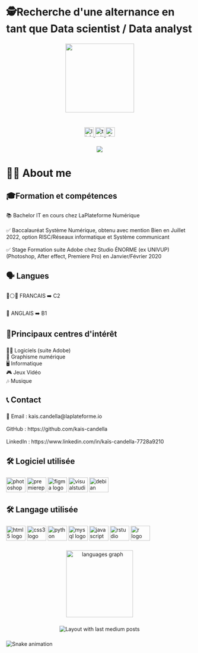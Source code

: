 <h1 align="left">🕵️Recherche d'une alternance en tant que Data scientist / Data analyst</h1>

###

<div align="center">
  <img height="185" src="https://media.giphy.com/media/bGgsc5mWoryfgKBx1u/giphy.gif"  />
</div>

###

<br clear="both">

<div align="center">
  <a href="https://www.linkedin.com/in/kaïs-candella-7728a9210/" target="_blank">
    <img src="https://img.shields.io/static/v1?message=LinkedIn&logo=linkedin&label=&color=0077B5&logoColor=white&labelColor=&style=for-the-badge" height="25" alt="linkedin logo"  />
  </a>
  <a href="https://twitter.com/Dragnilllll" target="_blank">
    <img src="https://img.shields.io/static/v1?message=Twitter&logo=twitter&label=&color=1DA1F2&logoColor=white&labelColor=&style=for-the-badge" height="25" alt="twitter logo"  />
  </a>
  <a href="https://discord.com/channels/Dragnil#1083" target="_blank">
    <img src="https://img.shields.io/static/v1?message=Discord&logo=discord&label=&color=7289DA&logoColor=white&labelColor=&style=for-the-badge" height="25" alt="discord logo"  />
  </a>
</div>

###

<div align="center">
  <img src="https://visitor-badge.laobi.icu/badge?page_id=kais-candella.kais-candella&left_color=purple&right_color=black"  />
</div>

###

<h1 align="left">🧑‍💻 About me</h1>

###

<h2 align="left">🎓Formation et compétences</h2>

###

<p align="left">📚 Bachelor IT en cours chez LaPlateforme Numérique<br><br>✅ Baccalauréat Système Numérique, obtenu avec mention Bien en Juillet 2022, option RISC/Réseaux informatique et Système communicant<br><br>✅ Stage Formation suite Adobe chez Studio ÉNORME (ex UNIVUP) <br>(Photoshop, After effect, Premiere Pro) en Janvier/Février 2020</p>

###

<h2 align="left">🗣️ Langues</h2>

###

<p align="left">🔵⚪🔴 FRANCAIS ➡️ C2</p>

###

<p align="left">💂 ANGLAIS ➡️ B1</p>

###

<h2 align="left">🎯Principaux centres d'intérêt</h2>

###

<p align="left">🧑‍💻 Logiciels (suite Adobe)<br>🎨 Graphisme numérique<br>🖥️ Informatique<br>🎮 Jeux Vidéo<br>🎶 Musique</p>

###

<h2 align="left">📞 Contact</h2>

###

<p align="left">📧 Email : kais.candella@laplateforme.io<br><br> GitHub : https://github.com/kais-candella<br><br> LinkedIn : https://www.linkedin.com/in/kaïs-candella-7728a9210</p>

###

<h2 align="left">🛠 Logiciel utilisée</h2>

###

<div align="left">
  <img src="https://cdn.jsdelivr.net/gh/devicons/devicon/icons/photoshop/photoshop-plain.svg" height="40" width="52" alt="photoshop logo"  />
  <img src="https://cdn.jsdelivr.net/gh/devicons/devicon/icons/premierepro/premierepro-plain.svg" height="40" width="52" alt="premierepro logo"  />
  <img src="https://cdn.jsdelivr.net/gh/devicons/devicon/icons/figma/figma-original.svg" height="40" width="52" alt="figma logo"  />
  <img src="https://cdn.jsdelivr.net/gh/devicons/devicon/icons/visualstudio/visualstudio-plain.svg" height="40" width="52" alt="visualstudio logo"  />
  <img src="https://cdn.jsdelivr.net/gh/devicons/devicon/icons/debian/debian-original.svg" height="40" width="52" alt="debian logo"  />
</div>

###

<h2 align="left">🛠 Langage utilisée</h2>

###

<div align="left">
  <img src="https://cdn.jsdelivr.net/gh/devicons/devicon/icons/html5/html5-original.svg" height="40" width="52" alt="html5 logo"  />
  <img src="https://cdn.jsdelivr.net/gh/devicons/devicon/icons/css3/css3-original.svg" height="40" width="52" alt="css3 logo"  />
  <img src="https://cdn.jsdelivr.net/gh/devicons/devicon/icons/python/python-original.svg" height="40" width="52" alt="python logo"  />
  <img src="https://cdn.jsdelivr.net/gh/devicons/devicon/icons/mysql/mysql-original.svg" height="40" width="52" alt="mysql logo"  />
  <img src="https://cdn.jsdelivr.net/gh/devicons/devicon/icons/javascript/javascript-original.svg" height="40" width="52" alt="javascript logo"  />
  <img src="https://cdn.jsdelivr.net/gh/devicons/devicon/icons/rstudio/rstudio-original.svg" height="40" width="52" alt="rstudio logo"  />
  <img src="https://cdn.jsdelivr.net/gh/devicons/devicon/icons/r/r-original.svg" height="40" width="52" alt="r logo"  />
</div>

###

<div align="center">
  <img src="https://github-readme-stats.vercel.app/api/top-langs?username=kais-candella&locale=fr&hide_title=false&layout=compact&card_width=320&langs_count=5&theme=dracula&hide_border=false&order=2" height="180" alt="languages graph"  />
</div>

###

<div align="center">
  <img src="https://github-read-medium-git-main.pahlevikun.vercel.app/latest?limit=4&username=https://www.linkedin.com/in/kaïs-candella-7728a9210/&theme=dracula" alt="Layout with last medium posts"  />
</div>

###

<img src="https://raw.githubusercontent.com/kais-candella/kais-candella/output/snake.svg" alt="Snake animation" />

###
